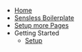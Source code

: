 * [Home](/)
* [Sensless Boilerplate](senseless-boilerplate.md)
* [Setup more Pages](setting-up-more-pages.md)
* Getting Started
  * [Setup](getting-started/setup.md)
